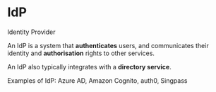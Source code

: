 # IdP

Identity Provider

An IdP is a system that **authenticates** users, and communicates their identity and **authorisation** rights to other services.

An IdP also typically integrates with a **directory service**.

Examples of IdP: Azure AD, Amazon Cognito, auth0, Singpass
